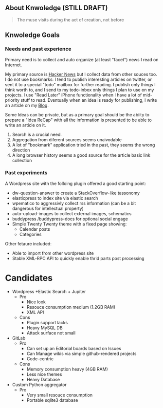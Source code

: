 ## About Knwoledge (STILL DRAFT)

> The muse visits during the act of creation, not before

## Knwoledge Goals




### Needs and past experience
Primary need is to collect and auto organize (at least "facet") news I read on Internet.

My primary source is  [Hacker News](https://news.ycombinator.com) but I collect data from other souces too.
I do not use bookmarks: I tend to publish interesting articles on twitter, or sent it to a special "todo" mailbox for further reading.
I publish only things I think worth to, and I send to my todo-inbox only things I plan to use on my projects.
I use "Read Later" iPhone functionality when I have a lot of mid-priority stuff to read.
Eventually when an idea is ready for publishing, I write an article on my [Blog](https://gioorgi.com).

Some Ideas can be private, but as a primary goal should be the abiity to prepare a "Idea ReCap" with all the information is presented to be able to write an article on it.

1. Search is a crucial need.
2. Aggregation from diferent sources seems unaivodable
3. A lot of "bookmark" application tried in the past, they seems the wrong direction
4. A long browser history seems a good source for the article basic link collection

### Past experiments

A Wordpress site with the folloing plugin offered a good starting point:

- dw-question-answer to create a StackOverflow-like tassonomy
- elasticpress to index site via elastic search
- wpematico to aggressivly collect rss information (can be a bit dangerous for intellectual property)
- auto-upload-images to collect external images, schematics
- buddypress /buddypress-docs for optional social engage
- Simple Twenty Twenty theme with a fixed page showing:
  - Calendar posts
  - Categories

Other fetaure included:
- Able to import from other wordpress site
- Stable XML-RPC API to quickly enable thrid parts post processing


# Candidates

- Wordpress +Elastic Search + Jupiter
  - Pro
    - Nice look
    - Resouce consumption medium (1.2GB RAM)
    - XML API
  - Cons
    - Plugin support lacks
    - Heavy MySQL DB
    - Attack surface not small
- GitLab
  - Pro
    - Can set up an Editorial boards based on Issues
    - Can Manage wikis via simple github-rendered projects
    - Code-centric
  - Cons
    - Memory consumption heavy (4GB RAM)
    - Less nice themes
    - Heavy Database
- Custom Python aggregator
  - Pro
    - Very small resouce consumption
    - Portable sqlite3 database


